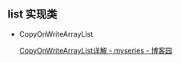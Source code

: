 ## list 实现类

- CopyOnWriteArrayList

  [CopyOnWriteArrayList详解 - myseries - 博客园](https://www.cnblogs.com/myseries/p/10877420.html)